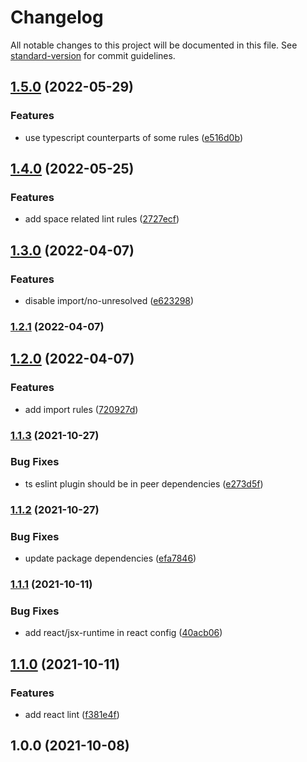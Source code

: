# Changelog

All notable changes to this project will be documented in this file. See [standard-version](https://github.com/conventional-changelog/standard-version) for commit guidelines.

## [1.5.0](https://github.com/ddadaal/eslintrc/compare/v1.4.0...v1.5.0) (2022-05-29)


### Features

* use typescript counterparts of some  rules ([e516d0b](https://github.com/ddadaal/eslintrc/commit/e516d0b8ce0d4ec179ba4d3246aa2aba327db507))

## [1.4.0](https://github.com/ddadaal/eslintrc/compare/v1.3.0...v1.4.0) (2022-05-25)


### Features

* add space related lint rules ([2727ecf](https://github.com/ddadaal/eslintrc/commit/2727ecfa5d5b93a3b376045b3b00e7e7ecb5f506))

## [1.3.0](https://github.com/ddadaal/eslintrc/compare/v1.2.1...v1.3.0) (2022-04-07)


### Features

* disable import/no-unresolved ([e623298](https://github.com/ddadaal/eslintrc/commit/e6232984400e233b114baab22f040642d0255d4f))

### [1.2.1](https://github.com/ddadaal/eslintrc/compare/v1.2.0...v1.2.1) (2022-04-07)

## [1.2.0](https://github.com/ddadaal/eslintrc/compare/v1.1.3...v1.2.0) (2022-04-07)


### Features

* add import rules ([720927d](https://github.com/ddadaal/eslintrc/commit/720927d4d2891b4595c57aa395965a5c21b8338b))

### [1.1.3](https://github.com/ddadaal/eslintrc/compare/v1.1.2...v1.1.3) (2021-10-27)


### Bug Fixes

* ts eslint plugin should be in peer dependencies ([e273d5f](https://github.com/ddadaal/eslintrc/commit/e273d5faedf572d4d370c1896b2c852509907513))

### [1.1.2](https://github.com/ddadaal/eslintrc/compare/v1.1.1...v1.1.2) (2021-10-27)


### Bug Fixes

* update package dependencies ([efa7846](https://github.com/ddadaal/eslintrc/commit/efa7846602208393dd2c7b219769bbddb33217fd))

### [1.1.1](https://github.com/ddadaal/eslintrc/compare/v1.1.0...v1.1.1) (2021-10-11)


### Bug Fixes

* add react/jsx-runtime in react config ([40acb06](https://github.com/ddadaal/eslintrc/commit/40acb0648f112f9f0fd38e3eb11ca8db2ad1eb43))

## [1.1.0](https://github.com/ddadaal/eslintrc/compare/v1.0.0...v1.1.0) (2021-10-11)


### Features

* add react lint ([f381e4f](https://github.com/ddadaal/eslintrc/commit/f381e4f94d6d2b98680c82d1aaad3d8f8e87a089))

## 1.0.0 (2021-10-08)
